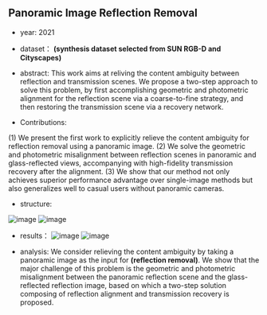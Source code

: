 ## Panoramic Image Reflection Removal

- year: 2021

- dataset：  **(synthesis dataset selected from SUN RGB-D and Cityscapes)**  

- abstract: This work aims at reliving the content ambiguity between reflection and transmission scenes.  We propose a two-step approach to solve this problem, by first accomplishing geometric and photometric alignment for the reflection scene via a coarse-to-fine strategy, and then restoring the transmission scene via a recovery network.

- Contributions:

(1) We present the first work to explicitly relieve the content ambiguity for reflection removal using a
panoramic image.
(2) We solve the geometric and photometric misalignment between reflection scenes in panoramic and glass-reflected views, accompanying with high-fidelity transmission recovery after the alignment.
(3) We show that our method not only achieves superior performance advantage over single-image methods but also generalizes well to casual users without
panoramic cameras.


- structure:

![image](https://github.com/VLISLAB/360-DL-Survey/blob/main/Images/PIRPstructure1.png)
![image](https://github.com/VLISLAB/360-DL-Survey/blob/main/Images/PIRPstructure2.png)
- results：
![image](https://github.com/VLISLAB/360-DL-Survey/blob/main/Images/PIRPresult1.png)
![image](https://github.com/VLISLAB/360-DL-Survey/blob/main/Images/PIRPresult2.png)


- analysis: We consider relieving the content ambiguity by taking a panoramic image as the input for **(reflection removal)**. We show that the major challenge of this problem is the geometric and photometric misalignment between the panoramic reflection scene and the glass-reflected reflection image, based on which a two-step solution composing of reflection alignment and transmission recovery is proposed.
